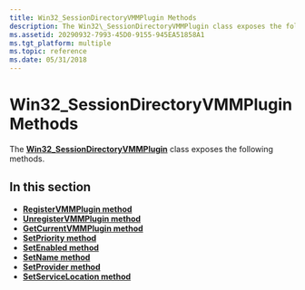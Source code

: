 ```yaml
---
title: Win32_SessionDirectoryVMMPlugin Methods
description: The Win32\_SessionDirectoryVMMPlugin class exposes the following methods.
ms.assetid: 20290932-7993-45D0-9155-945EA51858A1
ms.tgt_platform: multiple
ms.topic: reference
ms.date: 05/31/2018
---
```


# Win32\_SessionDirectoryVMMPlugin Methods

The [**Win32\_SessionDirectoryVMMPlugin**](win32-sessiondirectoryvmmplugin.md) class exposes the following methods.

## In this section

-   [**RegisterVMMPlugin method**](registervmmplugin-win32-sessiondirectoryvmmplugin.md)
-   [**UnregisterVMMPlugin method**](unregistervmmplugin-win32-sessiondirectoryvmmplugin.md)
-   [**GetCurrentVMMPlugin method**](getcurrentvmmplugin-win32-sessiondirectoryvmmplugin.md)
-   [**SetPriority method**](setpriority-win32-sessiondirectoryvmmplugin.md)
-   [**SetEnabled method**](setenabled-win32-sessiondirectoryvmmplugin.md)
-   [**SetName method**](setname-win32-sessiondirectoryvmmplugin.md)
-   [**SetProvider method**](setprovider-win32-sessiondirectoryvmmplugin.md)
-   [**SetServiceLocation method**](setservicelocation-win32-sessiondirectoryvmmplugin.md)

 

 




